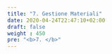 ```yaml
---
title: "7. Gestione Materiali"
date: 2020-04-24T22:47:10+02:00
draft: false
weight : 450
pre: "<b>7. </b>"
---
```



